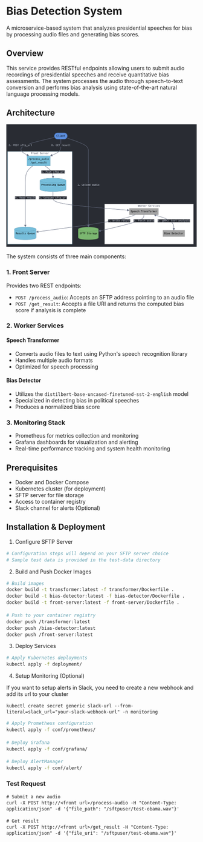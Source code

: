 
# Bias Detection System

A microservice-based system that analyzes presidential speeches for bias by processing audio files and generating bias scores.

## Overview

This service provides RESTful endpoints allowing users to submit audio recordings of presidential speeches and receive quantitative bias assessments. The system processes the audio through speech-to-text conversion and performs bias analysis using state-of-the-art natural language processing models.

## Architecture

![System Architecture](architecture.png)

The system consists of three main components:

### 1. Front Server

Provides two REST endpoints:
- `POST /process_audio`: Accepts an SFTP address pointing to an audio file
- `POST /get_result`: Accepts a file URI and returns the computed bias score if analysis is complete

### 2. Worker Services

#### Speech Transformer
- Converts audio files to text using Python's speech recognition library
- Handles multiple audio formats
- Optimized for speech processing

#### Bias Detector
- Utilizes the `distilbert-base-uncased-finetuned-sst-2-english` model
- Specialized in detecting bias in political speeches
- Produces a normalized bias score

### 3. Monitoring Stack
- Prometheus for metrics collection and monitoring
- Grafana dashboards for visualization and alerting
- Real-time performance tracking and system health monitoring

## Prerequisites

- Docker and Docker Compose
- Kubernetes cluster (for deployment)
- SFTP server for file storage
- Access to container registry
- Slack channel for alerts (Optional)

## Installation & Deployment

1. Configure SFTP Server
```bash
# Configuration steps will depend on your SFTP server choice
# Sample test data is provided in the test-data directory
```

2. Build and Push Docker Images
```bash
# Build images
docker build -t transformer:latest -f transformer/Dockerfile .
docker build -t bias-detector:latest -f bias-detector/Dockerfile .
docker build -t front-server:latest -f front-server/Dockerfile .

# Push to your container registry
docker push /transformer:latest
docker push /bias-detector:latest
docker push /front-server:latest
```

3. Deploy Services
```bash
# Apply Kubernetes deployments
kubectl apply -f deployment/
```

4. Setup Monitoring (Optional)

If you want to setup alerts in Slack, you need to create a new webhook and add its url to your cluster
```
kubectl create secret generic slack-url --from-literal=slack_url="your-slack-webhook-url" -n monitoring
```
```bash
# Apply Prometheus configuration
kubectl apply -f conf/prometheus/

# Deploy Grafana
kubectl apply -f conf/grafana/

# Deploy AlertManager
kubectl apply -f conf/alert/
```

### Test Request

```
# Submit a new audio
curl -X POST http://<front url>/process-audio -H "Content-Type: application/json" -d '{"file_path": "/sftpuser/test-obama.wav"}'

# Get result
curl -X POST http://<front url>/get_result -H "Content-Type: application/json" -d '{"file_uri": "/sftpuser/test-obama.wav"}'
```
